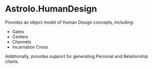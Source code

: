 ﻿# Astrolo.HumanDesign

Provides an object model of Human Design concepts, including:
- Gates
- Centers
- Channels
- Incarnation Cross

Additionally, provides support for generating Personal and Relationship charts.
